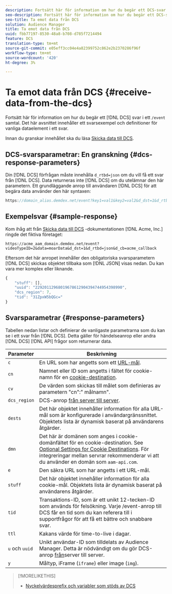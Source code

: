 ```yaml
---
description: Fortsätt här för information om hur du begär ett DCS-svar i ett /event-samtal. Det här avsnittet innehåller ett svarsexempel och definitioner för vanliga dataelement i ett svar.
seo-description: Fortsätt här för information om hur du begär ett DCS-svar i ett /event-samtal. Det här avsnittet innehåller ett svarsexempel och definitioner för vanliga dataelement i ett svar.
seo-title: Ta emot data från DCS
solution: Audience Manager
title: Ta emot data från DCS
uuid: fbb77197-8530-48a8-b708-d785f7214494
feature: DCS
translation-type: tm+mt
source-git-commit: e05eff3cc04e4a82399752c862e2b2370286f96f
workflow-type: tm+mt
source-wordcount: '420'
ht-degree: 3%

---
```



# Ta emot data från DCS {#receive-data-from-the-dcs}

Fortsätt här för information om hur du begär ett [!DNL DCS] svar i ett `/event` samtal. Det här avsnittet innehåller ett svarsexempel och definitioner för vanliga dataelement i ett svar.

Innan du granskar innehållet ska du läsa [Skicka data till DCS](../../../api/dcs-intro/dcs-event-calls/dcs-url-send.md).

## DCS-svarsparametrar: En granskning {#dcs-response-parameters}

Din [!DNL DCS] förfrågan måste innehålla `d_rtbd=json` om du vill få ett svar från [!DNL DCS]. Data returneras inte [!DNL DCS] om du utelämnar den här parametern. Ett grundläggande anrop till användaren [!DNL DCS] för att begära data använder den här syntaxen:

```js
https://domain_alias.demdex.net/event?key1=val1&key2=val2&d_dst=1&d_rtbd=json&d_cb=callback
```

## Exempelsvar {#sample-response}

Kom ihåg att från [Skicka data till DCS](../../../api/dcs-intro/dcs-event-calls/dcs-url-send.md) -dokumentationen [!DNL Acme, Inc.] ringde det fiktiva företaget:

`https://acme_aam_domain.demdex.net/event?videoTypeID=2&data=moarData&d_dst=1&d_rtbd=json&d_cb=acme_callback`

Eftersom det här anropet innehåller den obligatoriska svarsparametern [!DNL DCS] skickas objektet tillbaka som [!DNL JSON] visas nedan. Du kan vara mer komplex eller liknande.

```js
{
    "stuff": [],
    "uuid": "22920112968019678612904394744954398990",
    "dcs_region": 7,
    "tid": "31ZpxW5bQGc="
}
```

## Svarsparametrar {#response-parameters}

Tabellen nedan listar och definierar de vanligaste parametrarna som du kan se i ett svar från [!DNL DCS]. Detta gäller för händelseanrop eller andra [!DNL DCS] [!DNL API] frågor som returnerar data.

| Parameter | Beskrivning |
|--- |--- |
| `c` | En URL som har angetts som ett [URL-mål](../../../features/destinations/create-url-destination.md). |
| `cn` | Namnet eller ID som angetts i fältet för cookie-namn för en [cookie-destination](../../../features/destinations/create-cookie-destination.md). |
| `cv` | De värden som skickas till målet som definieras av parametern &quot;cn&quot;:&quot; målnamn&quot;. |
| `dcs_region` | DCS-anrop [från server till server](../../../api/dcs-intro/dcs-api-reference/dcs-regions.md). |
| `dests` | Det här objektet innehåller information för alla URL-mål som är konfigurerade i användargränssnittet. Objektets lista är dynamisk baserat på användarens åtgärder. |
| `dmn` | Det här är domänen som anges i cookie-domänfältet för en cookie-destination. See [Optional Settings for Cookie Destinations](../../../features/destinations/cookie-destination-options.md).  För integreringar mellan servrar rekommenderar vi att du använder en domän som `aam-api.com`. |
| `e` | Den säkra URL som har angetts i ett URL-mål. |
| `stuff` | Det här objektet innehåller information för alla cookie-mål. Objektets lista är dynamisk baserat på användarens åtgärder. |
| `tid` | Transaktions-ID, som är ett unikt 12-tecken-ID som används för felsökning. Varje /event-anrop till DCS får en tid som du kan referera till i supportfrågor för att få ett bättre och snabbare svar. |
| `ttl` | Kakans värde för time-to-live i dagar. |
| `u` och `uuid` | Unikt användar-ID som tilldelats av Audience Manager. Detta är nödvändigt om du gör DCS-anrop [från](../../../api/dcs-intro/dcs-s2s/dcs-s2s-calls.md)server till server. |
| `y` | Måltyp, iFrame (`iframe`) eller image (`img`). |

>[!MORELIKETHIS]
>
>* [Nyckelvärdesprefix och variabler som stöds av DCS](../../../api/dcs-intro/dcs-api-reference/dcs-keys.md)

